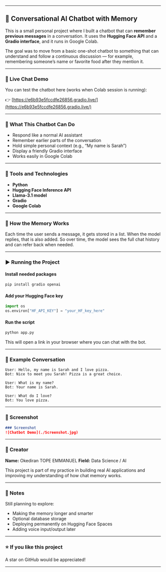 
---

## 🧠 Conversational AI Chatbot with Memory

This is a small personal project where I built a chatbot that can **remember previous messages** in a conversation.
It uses the **Hugging Face API** and a **Gradio interface**, and it runs in Google Colab.

The goal was to move from a basic one-shot chatbot to something that can understand and follow a continuous discussion — for example, remembering someone’s name or favorite food after they mention it.

---

### 🔗 Live Chat Demo

You can test the chatbot here (works when Colab session is running):

👉 [https://e6b93e5fccdfe26856.gradio.live/](https://e6b93e5fccdfe26856.gradio.live/)

---

### 🌟 What This Chatbot Can Do

* Respond like a normal AI assistant
* Remember earlier parts of the conversation
* Hold simple personal context (e.g., “My name is Sarah”)
* Display a friendly Gradio interface
* Works easily in Google Colab

---

### 🧰 Tools and Technologies

* **Python**
* **Hugging Face Inference API**
* **Llama-3.1 model**
* **Gradio**
* **Google Colab**

---

### 📌 How the Memory Works

Each time the user sends a message, it gets stored in a list.
When the model replies, that is also added.
So over time, the model sees the full chat history and can refer back when needed.

---

### ▶️ Running the Project

#### **Install needed packages**

```bash
pip install gradio openai
```

#### **Add your Hugging Face key**

```python
import os
os.environ["HF_API_KEY"] = "your_HF_key_here"
```

#### **Run the script**

```bash
python app.py
```

This will open a link in your browser where you can chat with the bot.

---

### 💬 Example Conversation

```
User: Hello, my name is Sarah and I love pizza.
Bot: Nice to meet you Sarah! Pizza is a great choice.

User: What is my name?
Bot: Your name is Sarah.

User: What do I love?
Bot: You love pizza.
```

---

### 📸 Screenshot

```markdown
### Screenshot
![Chatbot Demo](./Screenshot.jpg)
```


---

### 👤 Creator

**Name:** Okediran TOPE EMMANUEL
**Field:** Data Science / AI

This project is part of my practice in building real AI applications and improving my understanding of how chat memory works.

---

### 🙌 Notes

Still planning to explore:

* Making the memory longer and smarter
* Optional database storage
* Deploying permanently on Hugging Face Spaces
* Adding voice input/output later

---

### ⭐ If you like this project

A star on GitHub would be appreciated!

---

